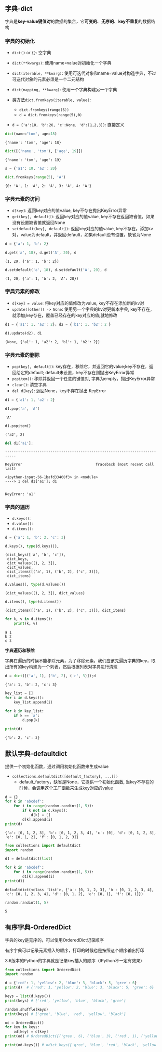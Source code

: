 ## 字典-dict

字典是**key-value键值对**的数据的集合，它**可变的**、**无序的**、**key不重复**的数据结构

### 字典的初始化

- `dict()` or `{}`: 空字典
- `dict(**kwargs)`:  使用name=value对初始化一个字典
- `dict(iterable, **kwarg)`: 使用可迭代对象和name=value对构造字典，不过可迭代对象的元素必须是一个二元结构
- `dict(mapping, **kwarg)`: 使用一个字典构建另一个字典
-  类方法`dict.fromkeys(iterable, value)`:
    - `dict.fromkeys(range(5))`
    - `d = dict.fromkeys(range(5),0)`
    
- `d = {'a':10, 'b':20, 'c':None, 'd':[1,2,3]}`: 直接定义


```python
dict(name="tom", age=18)
```




    {'name': 'tom', 'age': 18}




```python
dict([('name', 'tom'), ['age', 19]])
```




    {'name': 'tom', 'age': 19}




```python
s = {'a1': 10, 'a2': 20}
```


```python
dict.fromkeys(range(5), 'A')
```




    {0: 'A', 1: 'A', 2: 'A', 3: 'A', 4: 'A'}



### 字典元素的访问

- `d[key]`: 返回key对应的值value, key不存在抛出KeyError异常
- `get(key[, default])`: 返回key对应的值value, key不存在返回缺省值，如果没有设置缺省值就返回None
- `setdefault(key[, default])`: 返回key对应的值value, key不存在，添加kv对，value为default，并返回default，如果default没有设置，缺省为None


```python
d = {'a': 1, 'b': 2}
```


```python
d.get('a', 18), d.get('A', 20), d
```




    (1, 20, {'a': 1, 'b': 2})




```python
d.setdefault('a', 18), d.setdefault('A', 20), d
```




    (1, 20, {'a': 1, 'b': 2, 'A': 20})



### 字典元素的修改

- `d[key] = value`: 将key对应的值修改为value, key不存在添加新的kv对
- `update([other]) -> None`: 使用另一个字典的kv对更新本字典, key不存在，就添加;key存在，覆盖已经存在的key对应的值;就地修改


```python
d1 = {'a1': 1, 'a2': 2}; d2 = {'b1': 1, 'b2': 2 }
```


```python
d1.update(d2), d1
```




    (None, {'a1': 1, 'a2': 2, 'b1': 1, 'b2': 2})



### 字典元素的删除

- `pop(key[, default])`: key存在，移除它，并返回它的value;key不存在，返回给定的default; default未设置，key不存在则抛出KeyError异常
- `popitem()`: 移除并返回一个任意的键值对, 字典为empty，抛出KeyError异常
- `clear()`: 清空字典
- `del d[key]`: 返回None，key不存在抛出 KeyError


```python
d1 = {'a1': 1, 'a2': 2}
```


```python
d1.pop('a', 'A')
```




    'A'




```python
d1.popitem()
```




    ('a2', 2)




```python
del d1['a1']; 
```


    ---------------------------------------------------------------------------

    KeyError                                  Traceback (most recent call last)

    <ipython-input-56-1bafd33460f3> in <module>
    ----> 1 del d1['a1']; d1
    

    KeyError: 'a1'


### 字典的遍历

- `d.keys()`: 
- `d.value()`:
- `d.items()`:


```python
d = {'a': 1, 'b': 2, 'c': 3}
```


```python
d.keys(), type(d.keys()), 
```




    (dict_keys(['a', 'b', 'c']),
     dict_keys,
     dict_values([1, 2, 3]),
     dict_values,
     dict_items([('a', 1), ('b', 2), ('c', 3)]),
     dict_items)




```python
d.values(), type(d.values()) 
```




    (dict_values([1, 2, 3]), dict_values)




```python
d.items(), type(d.items())
```




    (dict_items([('a', 1), ('b', 2), ('c', 3)]), dict_items)




```python
for k, v in d.items():
    print(k, v)
```

    a 1
    b 2
    c 3
    

**字典遍历和移除**

字典在遍历的时候不能移除元素，为了移除元素，我们应该先遍历字典的key，取出所有的key构建为一个列表，然后根据列表对字典进行清理


```python
d = dict([('a', 1), ('b', 2), ('c', 3)]);d
```




    {'a': 1, 'b': 2, 'c': 3}




```python
key_list = []
for i in d.keys():
    key_list.append(i)
    
for k in key_list:
    if k == 'a':
        d.pop(k)

print(d)
```

    {'b': 2, 'c': 3}
    

## 默认字典-defaultdict

提供一个初始化函数，通过调用初始化函数来生成value 

- `collections.defaultdict([default_factory[, ...]])`
    - default_factory，缺省是None，它提供一个初始化函数, 当key不存在的时候，会调用这个工厂函数来生成key对应的value


```python
d = {}
for k in 'abcdef':
    for i in range(random.randint(1, 5)):
        if k not in d.keys():
            d[k] = []
        d[k].append(i)
print(d)
```

    {'a': [0, 1, 2, 3], 'b': [0, 1, 2, 3, 4], 'c': [0], 'd': [0, 1, 2, 3], 'e': [0, 1, 2], 'f': [0, 1, 2, 3]}
    


```python
from collections import defaultdict
import random

d1 = defaultdict(list)

for k in 'abcdef':
    for i in range(random.randint(1, 5)):
        d1[k].append(i)
print(d1)
```

    defaultdict(<class 'list'>, {'a': [0, 1, 2, 3], 'b': [0, 1, 2, 3, 4], 'c': [0, 1, 2, 3, 4], 'd': [0, 1, 2], 'e': [0, 1], 'f': [0, 1]})
    


```python
random.randint(1, 5)
```




    5



## 有序字典-OrderedDict

字典的key是无序的，可以使用OrderedDict记录顺序

有序字典可以记录元素插入的顺序，打印的时候也是按照这个顺序输出打印

3.6版本的Python的字典就是记录key插入的顺序（IPython不一定有效果）


```python
from collections import OrderedDict
import random

d = {'red': 1, 'yellow': 2, 'blue': 3, 'black': 5, 'gree': 6}
print(d)  # {'red': 1, 'yellow': 2, 'blue': 3, 'black': 5, 'gree': 6}

keys = list(d.keys())
print(keys) # ['red', 'yellow', 'blue', 'black', 'gree']

random.shuffle(keys)
print(keys) # ['gree', 'blue', 'red', 'yellow', 'black']

od = OrderedDict()
for key in keys:
    od[key] = d[key]
print(od) # OrderedDict([('gree', 6), ('blue', 3), ('red', 1), ('yellow', 2), ('black', 5)])

print(od.keys()) # odict_keys(['gree', 'blue', 'red', 'black', 'yellow'])
```